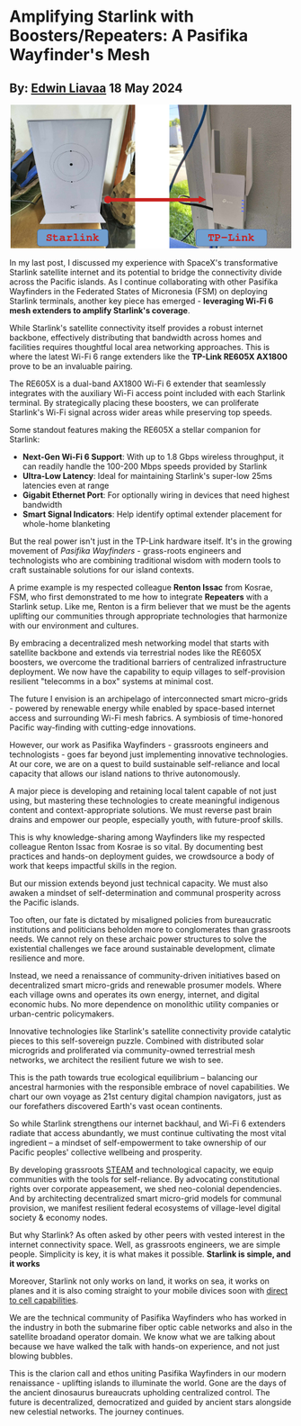 # Amplifying Starlink with Boosters/Repeaters: A Pasifika Wayfinder's Mesh
## By: [Edwin Liavaa](https://github.com/EdwinLiavaa) 18 May 2024

<p align="center">
 <img width="500" src="https://github.com/EdwinLiavaa/liavaa.space/blob/main/blog/20240520/pic.png">
</p>

In my last post, I discussed my experience with SpaceX's transformative Starlink satellite internet and its potential to bridge the connectivity divide across the Pacific islands. As I continue collaborating with other Pasifika Wayfinders in the Federated States of Micronesia (FSM) on deploying Starlink terminals, another key piece has emerged - **leveraging Wi-Fi 6 mesh extenders to amplify Starlink's coverage**.

While Starlink's satellite connectivity itself provides a robust internet backbone, effectively distributing that bandwidth across homes and facilities requires thoughtful local area networking approaches. This is where the latest Wi-Fi 6 range extenders like the **TP-Link RE605X AX1800** prove to be an invaluable pairing.

The RE605X is a dual-band AX1800 Wi-Fi 6 extender that seamlessly integrates with the auxiliary Wi-Fi access point included with each Starlink terminal. By strategically placing these boosters, we can proliferate Starlink's Wi-Fi signal across wider areas while preserving top speeds.

Some standout features making the RE605X a stellar companion for Starlink:

- **Next-Gen Wi-Fi 6 Support**: With up to 1.8 Gbps wireless throughput, it can readily handle the 100-200 Mbps speeds provided by Starlink 
- **Ultra-Low Latency**: Ideal for maintaining Starlink's super-low 25ms latencies even at range
- **Gigabit Ethernet Port**: For optionally wiring in devices that need highest bandwidth
- **Smart Signal Indicators**: Help identify optimal extender placement for whole-home blanketing

But the real power isn't just in the TP-Link hardware itself. It's in the growing movement of *Pasifika Wayfinders* - grass-roots engineers and technologists who are combining traditional wisdom with modern tools to craft sustainable solutions for our island contexts.

A prime example is my respected colleague **Renton Issac** from Kosrae, FSM, who first demonstrated to me how to integrate **Repeaters** with a Starlink setup. Like me, Renton is a firm believer that we must be the agents uplifting our communities through appropriate technologies that harmonize with our environment and cultures.

By embracing a decentralized mesh networking model that starts with satellite backbone and extends via terrestrial nodes like the RE605X boosters, we overcome the traditional barriers of centralized infrastructure deployment. We now have the capability to equip villages to self-provision resilient "telecomms in a box" systems at minimal cost.

The future I envision is an archipelago of interconnected smart micro-grids - powered by renewable energy while enabled by space-based internet access and surrounding Wi-Fi mesh fabrics. A symbiosis of time-honored Pacific way-finding with cutting-edge innovations.

However, our work as Pasifika Wayfinders - grassroots engineers and technologists - goes far beyond just implementing innovative technologies. At our core, we are on a quest to build sustainable self-reliance and local capacity that allows our island nations to thrive autonomously.

A major piece is developing and retaining local talent capable of not just using, but mastering these technologies to create meaningful indigenous content and context-appropriate solutions. We must reverse past brain drains and empower our people, especially youth, with future-proof skills.

This is why knowledge-sharing among Wayfinders like my respected colleague Renton Issac from Kosrae is so vital. By documenting best practices and hands-on deployment guides, we crowdsource a body of work that keeps impactful skills in the region.

But our mission extends beyond just technical capacity. We must also awaken a mindset of self-determination and communal prosperity across the Pacific islands.

Too often, our fate is dictated by misaligned policies from bureaucratic institutions and politicians beholden more to conglomerates than grassroots needs. We cannot rely on these archaic power structures to solve the existential challenges we face around sustainable development, climate resilience and more.

Instead, we need a renaissance of community-driven initiatives based on decentralized smart micro-grids and renewable prosumer models. Where each village owns and operates its own energy, internet, and digital economic hubs. No more dependence on monolithic utility companies or urban-centric policymakers.

Innovative technologies like Starlink's satellite connectivity provide catalytic pieces to this self-sovereign puzzle. Combined with distributed solar microgrids and proliferated via community-owned terrestrial mesh networks, we architect the resilient future we wish to see.

This is the path towards true ecological equilibrium – balancing our ancestral harmonies with the responsible embrace of novel capabilities. We chart our own voyage as 21st century digital champion navigators, just as our forefathers discovered Earth's vast ocean continents.

So while Starlink strengthens our internet backhaul, and Wi-Fi 6 extenders radiate that access abundantly, we must continue cultivating the most vital ingredient – a mindset of self-empowerment to take ownership of our Pacific peoples' collective wellbeing and prosperity.

By developing grassroots [STEAM](https://en.wikipedia.org/wiki/STEAM_fields) and technological capacity, we equip communities with the tools for self-reliance. By advocating constitutional rights over corporate appeasement, we shed neo-colonial dependencies. And by architecting decentralized smart micro-grid models for communal provision, we manifest resilient federal ecosystems of village-level digital society & economy nodes.

But why Starlink? As often asked by other peers with vested interest in the internet connectivity space. Well, as grassroots engineers, we are simple people. Simplicity is key, it is what makes it possible. **Starlink is simple, and it works**

Moreover, Starlink not only works on land, it works on sea, it works on planes and it is also coming straight to your mobile divices soon with [direct to cell capabilities](https://www.starlink.com/business/direct-to-cell).

We are the technical community of Pasifika Wayfinders who has worked in the industry in both the submarine fiber optic cable networks and also in the satellite broadand operator domain. We know what we are talking about because we have walked the talk with hands-on experience, and not just blowing bubbles.  

This is the clarion call and ethos uniting Pasifika Wayfinders in our modern renaissance - uplifting islands to illuminate the world. Gone are the days of the ancient dinosaurus bureaucrats upholding centralized control. The future is decentralized, democratized and guided by ancient stars alongside new celestial networks. The journey continues.